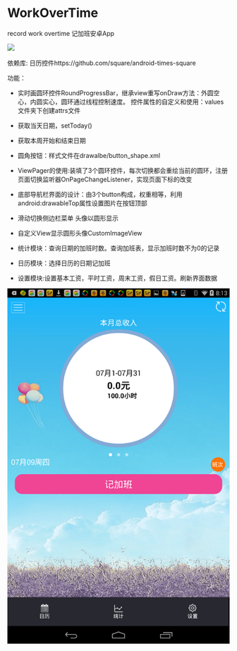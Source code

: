 # WorkOverTime
record work overtime 记加班安卓App


![](https://github.com/kingdawin/WorkOverTime/raw/master/scrennshot.gif)

依赖库:
日历控件https://github.com/square/android-times-square

功能：

- 实时画圆环控件RoundProgressBar，继承view重写onDraw方法：外圆空心，内圆实心，圆环通过线程控制速度。
控件属性的自定义和使用：values文件夹下创建attrs文件

- 获取当天日期，setToday()

- 获取本周开始和结束日期

- 圆角按钮：样式文件在drawalbe/button_shape.xml

- ViewPager的使用:装填了3个圆环控件，每次切换都会重绘当前的圆环，注册页面切换监听器OnPageChangeListener，实现页面下标的改变

- 底部导航栏界面的设计：由3个button构成，权重相等，利用android:drawableTop属性设置图片在按钮顶部

- 滑动切换侧边栏菜单
头像以圆形显示

- 自定义View显示圆形头像CustomImageView

- 统计模块：查询日期的加班时数。查询加班表，显示加班时数不为0的记录

- 日历模块：选择日历的日期记加班

- 设置模块:设置基本工资，平时工资，周末工资，假日工资。刷新界面数据

![](http://github.com/kingdawin/WorkOverTime/raw/master/screenshot.png)
